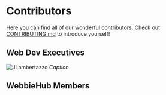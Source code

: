 # Contributors
Here you can find all of our wonderful contributors. Check out [CONTRIBUTING.md](https://github.com/WebbieHub/introductions/blob/main/CONTRIBUTING.md) to introduce yourself!
## Web Dev Executives
![JLambertazzo](https://avatars.githubusercontent.com/JLambertazzo?size=100)
*Caption*

## WebbieHub Members
<div style="display:flex;flex-wrap:wrap">
    <!-- <div>
        <img
            src="https://avatars.githubusercontent.com/<GH-USERNAME>?size=100" 
            alt="<GH-USERNAME>"
        />
        <h2 style="font-weight:500;text-align:center">
            <YOUR-NAME-HERE>
        </h2>
        <p style="max-width:100px;font-size:smaller;text-align:center;">
            <YOUR-FAVOURITE-QUOTE-HERE>
        </p>
    </div> -->
</div>